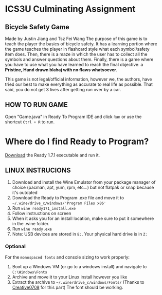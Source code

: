 # ICS3U Culminating Assignment

## Bicycle Safety Game

Made by Justin Jiang and Tsz Fei Wang
The purpose of this game is to teach the player the basics of bicycle safety. 
It has a learning portion where the game teaches the player in flashcard style what each symbol/safety item does.
Then, there is a maze in which the user has to collect all the symbols and answer questions about them.
Finally, there is a game where you have to use what you have learned to reach the final objective: a **__Pristine, Hand drawn blahaj with no flaws whatsoever__**.

This game is not legal/official information, however we, the authors, have tried our best to make everything as accurate to real life as possible.
That said, you do not get 3 lives after getting run over by a car.

## HOW TO RUN GAME
Open "Game.java" in Ready To Program IDE and click `Run` or use the shortcut `Ctrl + R` to run.
# Where do I find Ready to Program?
[Download](http://compsci.ca/holtsoft/) the Ready 1.7.1 executable and run it.

## LINUX INSTRUCIONS
1. Download and install the Wine Emulator from your package manager of choice (pacman, apt, yum, rpm, etc...) but not flatpak or snap because it's outdated
2. Download the Ready to Program .exe file and move it to `~/.wine/drive_c/windows/'Program Files x86'`
3. Run `wine ready171_install.exe`
4. Follow instructions on screen
5. When it asks you for an install location, make sure to put it somewhere in the .wine folder.
6. Run `wine ready.exe`
7. Note: USB devices are stored in `E:`. Your physical hard drive is in `Z:`
### Optional
For the `monospaced fonts` and console sizing to work properly:
1. Boot up a Windows VM (or go to a windows install) and navigate to `C:\Windows\Fonts`
2. Archive and move it to your Linux install however you like
3. Extract the archive to `~/.wine/drive_c/windows/Fonts/` (Thanks to [Creative0708](https://github.com/Creative0708) for this part)
The font should be working.
   

